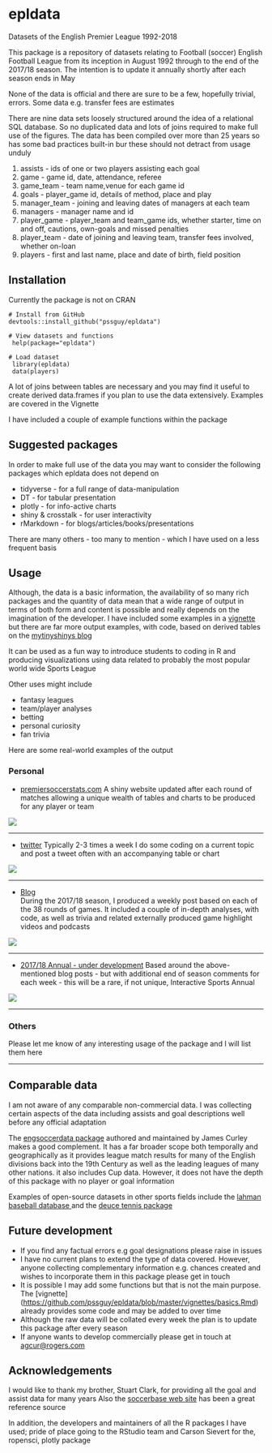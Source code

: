 # epldata
Datasets of the English Premier League 1992-2018

This package is a repository of datasets relating to Football (soccer) English Football League from its inception in August 1992 through to the end of the 2017/18 season. The intention is to update it annually shortly after each season ends in May

None of the data is official and there are sure to be a few, hopefully trivial, errors. Some data e.g. transfer fees are estimates

There are nine data sets loosely structured around the idea of a relational SQL database. So no duplicated data and lots of joins required to make full use of the figures. The data has been compiled over more than 25 years so has some bad practices built-in bur these should not detract from usage unduly
   
  1. assists - ids of one or two players assisting each goal
  2. game - game id, date, attendance, referee
  3. game_team - team name,venue for each game id
  4. goals - player_game id, details of method, place and play 
  5. manager_team - joining and leaving dates of managers at each team
  6. managers - manager name and id
  7. player_game - player_team and team_game ids, whether starter, time on and off, cautions,
       own-goals and missed penalties
  8. player_team - date of joining and leaving team, transfer fees involved, whether on-loan
  9. players - first and last name, place and date of birth, field position
  
## Installation
 
 Currently the package is not on CRAN

```
# Install from GitHub
devtools::install_github("pssguy/epldata")

# View datasets and functions
 help(package="epldata")
 
# Load dataset
 library(epldata)
 data(players)

```  

A lot of joins between tables are necessary and you may find it useful to create derived data.frames if you plan to use the data extensively. Examples are covered in the Vignette

I have included a couple of example functions within the package

## Suggested packages

In order to make full use of the data you may want to consider the following packages which epldata does not depend on

 * tidyverse - for a full range of data-manipulation
 * DT - for tabular presentation
 * plotly - for info-active charts
 * shiny & crosstalk - for user interactivity
 * rMarkdown - for blogs/articles/books/presentations
 
There are many others - too many to mention - which I have used on a less frequent basis 


## Usage

Although, the data is a basic information, the availability of so many rich packages and the quantity of data mean that a wide range of output in terms of both form and content is possible and really depends on the imagination of the developer. I have included some examples in a [vignette](https://github.com/pssguy/epldata/blob/master/vignettes/basics.Rmd) but there are far more output examples, with code, based on derived tables on the [mytinyshinys blog](http://mytinyshinys.com/categories/eplweekly/)

 It can be used as a fun way to introduce students to coding in R and  producing visualizations  using data related to probably the most popular world wide Sports League
 
 Other uses might include
 
 * fantasy leagues
 * team/player analyses
 * betting 
 * personal curiosity
 * fan trivia
 
 Here are some real-world examples of the output

### Personal

 * [premiersoccerstats.com](http://www.premiersoccerstats.com)  A shiny website updated after each round of matches allowing a unique wealth of tables and charts to be produced for any player or team
 
 ![](/img/example_pss.PNG)
 
 ---
 
 * [twitter](https://twitter.com/pssGuy) Typically 2-3 times a week I do some coding on a current topic and post a tweet often with an accompanying table or chart
 
 ![](img/example_tweet.PNG)
 
---
 
 * [Blog](http://www.mytinyshinys.com)    
 During the 2017/18 season, I produced a weekly post based on each of the 38 rounds of games. It included a couple of in-depth analyses, with code, as well as trivia and related externally produced game highlight videos and podcasts
 
  ![](img/example_blog.png)
 
---
 
 * [2017/18 Annual - under development]() Based around the above-mentioned blog posts - but with additional  end of season comments for each week -  this will be a rare, if not unique,  Interactive Sports Annual
 
  ![](img/example_book.png)
 
---
 
### Others
 
 Please let me know of any interesting usage of the package and I will list them here
 
 ---
 
 
## Comparable data
 
 I am not aware of any comparable non-commercial data. I was collecting certain aspects of the data including assists and goal descriptions well before any official adaptation
 
  The [engsoccerdata package](https://github.com/jalapic/engsoccerdata) authored and maintained by James Curley makes a good complement. It has a far broader scope both temporally and geographically as it provides 
  league match results for many of the English divisions back into the 19th Century as well as the leading leagues of many other nations. it also includes Cup data. 
  However, it does not have the depth of this package with no player or goal information
  
  Examples of open-source datasets in other sports fields include the [lahman baseball database ](https://github.com/cdalzell/Lahman) and the [deuce tennis package](https://github.com/skoval/deuce)


## Future development

  * If you find any factual errors e.g goal designations please raise in issues
  * I have no current plans to extend the type of data covered. However, anyone collecting           complementary information  e.g. chances created and wishes to incorporate them in this package please get in touch
  * It is possible I may add some functions but that is not the main purpose. The [vignette] (https://github.com/pssguy/epldata/blob/master/vignettes/basics.Rmd) already provides some code and may be added to over time
  * Although the raw data will be collated every week the plan is to update this package after every season
  * If anyone wants to develop commercially please get in touch at agcur@rogers.com
  
## Acknowledgements


  
I would like to thank my brother, Stuart Clark, for providing all the goal and assist data for many years
Also the [soccerbase web site](www.soccerbase.com) has been a great reference source
    
In addition, the developers and maintainers of all the R packages I have used; pride of place going to the RStudio team and Carson Sievert for the, ropensci, plotly package
  
  

